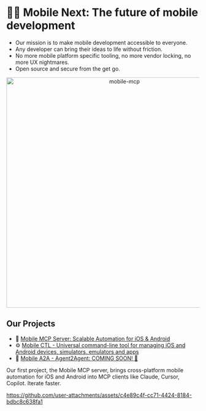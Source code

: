 # 🚀📱 Mobile Next: The future of mobile development

- Our mission is to make mobile development accessible to everyone. 
- Any developer can bring their ideas to life without friction.
- No more mobile platform specific tooling, no more vendor locking, no more UX nightmares.
- Open source and secure from the get go.

<p align="center">
    <a href="https://github.com/user-attachments/assets/861bdfd5-dc2a-4d0c-b104-992034030fd2">
        <img alt="mobile-mcp" src="https://github.com/user-attachments/assets/861bdfd5-dc2a-4d0c-b104-992034030fd2" width="600">
    </a>
</p>

## Our Projects

- 🤖 [Mobile MCP Server: Scalable Automation for iOS & Android](https://github.com/mobile-next/mobile-mcp/tree/main)
- ⚙️ [Mobile CTL - Universal command-line tool for managing iOS and Android devices, simulators, emulators and apps](https://github.com/mobile-next/mobilectl)
- 👀 [Mobile A2A - Agent2Agent: COMING SOON! 🚀](https://github.com/mobile-next/mobile-a2a/)

Our first project, the Mobile MCP server, brings cross-platform mobile automation for iOS and Android into MCP clients like Claude, Cursor, Copilot.
Iterate faster.

https://github.com/user-attachments/assets/c4e89c4f-cc71-4424-8184-bdbc8c638fa1
